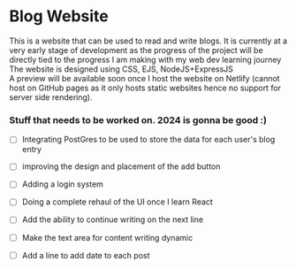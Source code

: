 # Blog Website 
This is a website that can be used to read and write blogs. It is currently at a very early stage of development as the progress of the project will be directly tied to the progress I am making with my web dev learning journey  
The website is designed using CSS, EJS, NodeJS+ExpressJS  
A preview will be available soon once I host the website on Netlify (cannot host on GitHub pages as it only hosts static websites hence no support for server side rendering). 

### Stuff that needs to be worked on. 2024 is gonna be good :)

- [ ] Integrating PostGres to be used to store the data for each user's blog entry 
- [ ] improving the design and placement of the add button
- [ ] Adding a login system 
- [ ] Doing a complete rehaul of the UI once I learn React 
- [ ] Add the ability to continue writing on the next line
- [ ] Make the text area for content writing dynamic 
- [ ] Add a line to add date to each post 

